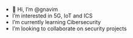 - 👋 Hi, I’m @gnavim
-  I’m interested in 5G, IoT and ICS
-  I’m currently learning Cibersecurity
-  I’m looking to collaborate on security projects
